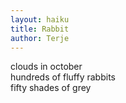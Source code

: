 ```yaml
---
layout: haiku
title: Rabbit
author: Terje
---
```

clouds in october <br>
hundreds of fluffy rabbits<br>
fifty shades of grey
